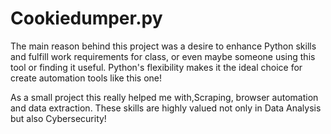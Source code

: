 # Cookiedumper.py

The main reason behind this project was a desire to enhance Python skills and fulfill work requirements for class, or even maybe someone using this tool or finding it useful.
Python's flexibility makes it the ideal choice for create automation tools like this one!

As a small project this really helped me with,Scraping, browser automation and data extraction. These skills are highly valued not only in Data Analysis but also Cybersecurity!
